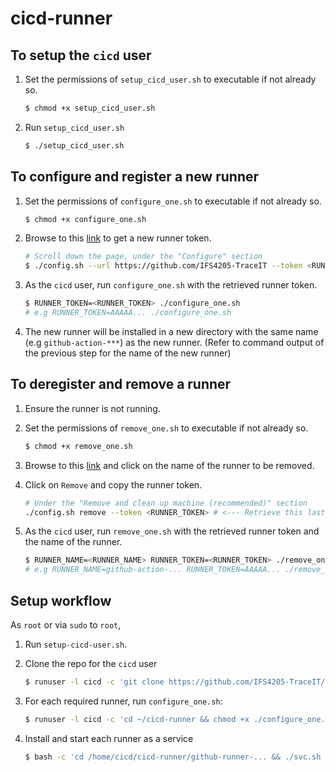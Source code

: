 # cicd-runner

## To setup the `cicd` user

1) Set the permissions of `setup_cicd_user.sh` to executable if not already so.
    ```bash
    $ chmod +x setup_cicd_user.sh
    ```
2) Run `setup_cicd_user.sh`
    ```bash
    $ ./setup_cicd_user.sh
    ```

## To configure and register a new runner 

1) Set the permissions of `configure_one.sh` to executable if not already so.
    ```bash
    $ chmod +x configure_one.sh
    ```

2) Browse to this [link](https://github.com/organizations/IFS4205-TraceIT/settings/actions/runners/new?arch=x64&os=linux) to get a new runner token.
    ```bash
    # Scroll down the page, under the "Configure" section
    $ ./config.sh --url https://github.com/IFS4205-TraceIT --token <RUNNER_TOKEN> # <--- Retrieve this last value
    ```

3) As the `cicd` user, run `configure_one.sh` with the retrieved runner token.
    ```bash
    $ RUNNER_TOKEN=<RUNNER_TOKEN> ./configure_one.sh
    # e.g RUNNER_TOKEN=AAAAA... ./configure_one.sh
    ```

4) The new runner will be installed in a new directory with the same name (e.g `github-action-***`) as the new runner. (Refer to command output of the previous step for the name of the new runner)

## To deregister and remove a runner

1) Ensure the runner is not running.

2) Set the permissions of `remove_one.sh` to executable if not already so.
    ```bash
    $ chmod +x remove_one.sh
    ```

3) Browse to this [link](https://github.com/organizations/IFS4205-TraceIT/settings/actions/runners) and click on the name of the runner to be removed.

4) Click on `Remove` and copy the runner token.
    ```bash
    # Under the "Remove and clean up machine (recommended)" section
    ./config.sh remove --token <RUNNER_TOKEN> # <--- Retrieve this last value
    ```

5) As the `cicd` user, run `remove_one.sh` with the retrieved runner token and the name of the runner.
    ```bash
    $ RUNNER_NAME=<RUNNER_NAME> RUNNER_TOKEN=<RUNNER_TOKEN> ./remove_one.sh
    # e.g RUNNER_NAME=github-action-... RUNNER_TOKEN=AAAAA... ./remove_one.sh
    ```

## Setup workflow

As `root` or via `sudo` to `root`,

1) Run `setup-cicd-user.sh`.

2) Clone the repo for the `cicd` user
    ```bash
    $ runuser -l cicd -c 'git clone https://github.com/IFS4205-TraceIT/cicd-runner'
    ```

3) For each required runner, run `configure_one.sh`:
    ```bash
    $ runuser -l cicd -c 'cd ~/cicd-runner && chmod +x ./configure_one.sh && RUNNER_TOKEN=... RUNNER_LABELS=... ./configure_one.sh'
    ```

4) Install and start each runner as a service
    ```bash
    $ bash -c 'cd /home/cicd/cicd-runner/github-runner-... && ./svc.sh install cicd && ./svc.sh start'
    ```
